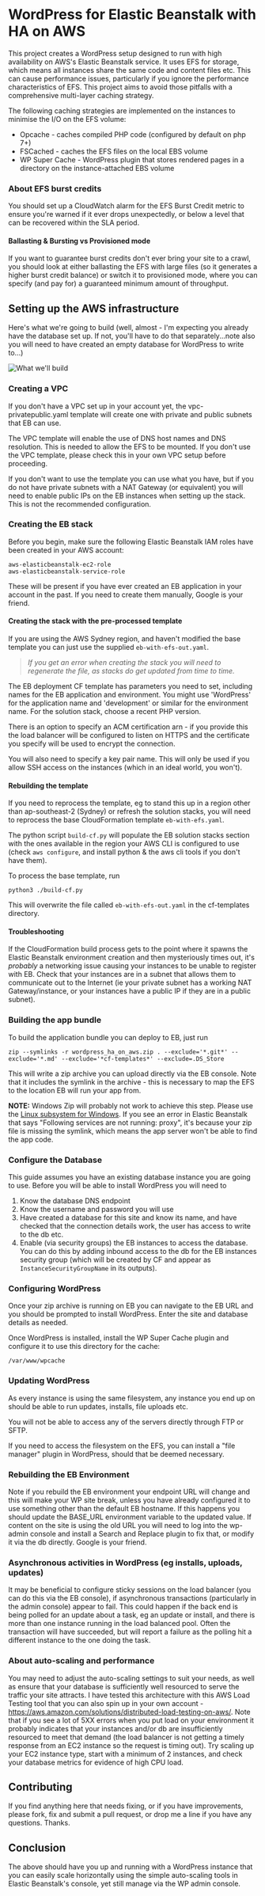 # WordPress for Elastic Beanstalk with HA on AWS

This project creates a WordPress setup designed to run with high availability on AWS's Elastic Beanstalk service. It uses EFS for storage, which means all instances share the same code and content files etc. This can cause performance issues, particularly if you ignore the performance characteristics of EFS. This project aims to avoid those pitfalls with a comprehensive multi-layer caching strategy.

The following caching strategies are implemented on the instances to minimise the I/O on the EFS volume:

* Opcache - caches compiled PHP code (configured by default on php 7+)
* FSCached - caches the EFS files on the local EBS volume
* WP Super Cache - WordPress plugin that stores rendered pages in a directory on the instance-attached EBS volume

### About EFS burst credits

You should set up a CloudWatch alarm for the EFS Burst Credit metric to ensure you're warned if it ever drops unexpectedly, or below a level that can be recovered within the SLA period. 

#### Ballasting & Bursting vs Provisioned mode

If you want to guarantee burst credits don't ever bring your site to a crawl, you should look at either ballasting the EFS with large files (so it generates a higher burst credit balance) or switch it to provisioned mode, where you can specify (and pay for) a guaranteed minimum amount of throughput.

## Setting up the AWS infrastructure

Here's what we're going to build (well, almost - I'm expecting you already have the database set up. If not, you'll have to do that separately...note also you will need to have created an empty database for WordPress to write to...)

![What we'll build](diagram.png "AWS architecture")

### Creating a VPC

If you don't have a VPC set up in your account yet, the vpc-privatepublic.yaml template will create one with private and public subnets that EB can use. 

The VPC template will enable the use of DNS host names and DNS resolution. This is needed to allow the EFS to be mounted. If you don't use the VPC template, please check this in your own VPC setup before proceeding.

If you don't want to use the template you can use what you have, but if you do not have private subnets with a NAT Gateway (or equivalent) you will need to enable public IPs on the EB instances when setting up the stack. This is not the recommended configuration.

### Creating the EB stack

Before you begin, make sure the following Elastic Beanstalk IAM roles have been created in your AWS account:

```
aws-elasticbeanstalk-ec2-role
aws-elasticbeanstalk-service-role
```

These will be present if you have ever created an EB application in your account in the past. If you need to create them manually, Google is your friend.

#### Creating the stack with the pre-processed template

If you are using the AWS Sydney region, and haven't modified the base template you can just use the supplied `eb-with-efs-out.yaml`. 

>_If you get an error when creating the stack you will need to regenerate the file, as stacks do get updated from time to time._

The EB deployment CF template has parameters you need to set, including names for the EB application and environment. You might use 'WordPress' for the application name and 'development' or similar for the environment name. For the solution stack, choose a recent PHP version.

There is an option to specify an ACM certification arn - if you provide this the load balancer will be configured to listen on HTTPS and the certificate you specify will be used to encrypt the connection.

You will also need to specify a key pair name. This will only be used if you allow SSH access on the instances (which in an ideal world, you won't).

#### Rebuilding the template

If you need to reprocess the template, eg to stand this up in a region other than ap-southeast-2 (Sydney) or refresh the solution stacks, you will need to reprocess the base CloudFormation template `eb-with-efs.yaml`. 

The python script `build-cf.py` will populate the EB solution stacks section with the ones available in the region your AWS CLI is configured to use (check `aws configure`, and install python & the aws cli tools if you don't have them). 

To process the base template, run

`python3 ./build-cf.py`

This will overwrite the file called `eb-with-efs-out.yaml` in the cf-templates directory. 

#### Troubleshooting

If the CloudFormation build process gets to the point where it spawns the Elastic Beanstalk environment creation and then mysteriously times out, it's _probably_ a networking issue causing your instances to be unable to register with EB. Check that your instances are in a subnet that allows them to communicate out to the Internet (ie your private subnet has a working NAT Gateway/instance, or your instances have a public IP if they are in a public subnet).

### Building the app bundle

To build the application bundle you can deploy to EB, just run

```
zip --symlinks -r wordpress_ha_on_aws.zip . --exclude='*.git*' --exclude='*.md' --exclude='*cf-templates*' --exclude=.DS_Store 
```

This will write a zip archive you can upload directly via the EB console. Note that it includes the symlink in the archive - this is necessary to map the EFS to the location EB will run your app from.

**NOTE:** Windows Zip will probably not work to achieve this step. Please use the [Linux subsystem for Windows](https://docs.microsoft.com/en-us/windows/wsl/install-win10). If you see an error in Elastic Beanstalk that says "Following services are not running: proxy", it's because your zip file is missing the symlink, which means the app server won't be able to find the app code.

### Configure the Database

This guide assumes you have an existing database instance you are going to use. Before you will be able to  install WordPress you will need to 

1. Know the database DNS endpoint 
2. Know the username and password you will use
3. Have created a database for this site and know its name, and have checked that the connection details work, the user has access to write to the db etc.
4. Enable (via security groups) the EB instances to access the database. You can do this by adding inbound access to the db for the EB instances security group (which will be created by CF and appear as `InstanceSecurityGroupName` in its outputs).

### Configuring WordPress

Once your zip archive is running on EB you can navigate to the EB URL and you should be prompted to install WordPress. Enter the site and database details as needed.

Once WordPress is installed, install the WP Super Cache plugin and configure it to use this directory for the cache:

```
/var/www/wpcache
```

### Updating WordPress

As every instance is using the same filesystem, any instance you end up on should be able to run updates, installs, file uploads etc. 

You will not be able to access any of the servers directly through FTP or SFTP.

If you need to access the filesystem on the EFS, you can install a "file manager" plugin in WordPress, should that be deemed necessary. 

### Rebuilding the EB Environment

Note if you rebuild the EB environment your endpoint URL will change and this will make your WP site break, unless you have already configured it to use something other than the default EB hostname. If this happens you should update the BASE_URL environment variable to the updated value. If content on the site is using the old URL you will need to log into the wp-admin console and install a Search and Replace plugin to fix that, or modify it via the db directly. Google is your friend.

### Asynchronous activities in WordPress (eg installs, uploads, updates)

It may be beneficial to configure sticky sessions on the load balancer (you can do this via the EB console), if asynchronous transactions (particularly in the admin console) appear to fail. This could happen if the back end is being polled for an update about a task, eg an update or install, and there is more than one instance running in the load balanced pool. Often the transaction will have succeeded, but will report a failure as the polling hit a different instance to the one doing the task.

### About auto-scaling and performance

You may need to adjust the auto-scaling settings to suit your needs, as well as ensure that your database is sufficiently well resourced to serve the traffic your site attracts. I have tested this architecture with this AWS Load Testing tool that you can also spin up in your own account - https://aws.amazon.com/solutions/distributed-load-testing-on-aws/. Note that if you see a lot of 5XX errors when you put load on your environment it probably indicates that your instances and/or db are insufficiently resourced to meet that demand (the load balancer is not getting a timely response from an EC2 instance so the request is timing out). Try scaling up your EC2 instance type, start with a minimum of 2 instances, and check your database metrics for evidence of high CPU load.

## Contributing

If you find anything here that needs fixing, or if you have improvements, please fork, fix and submit a pull request, or drop me a line if you have any questions. Thanks.

## Conclusion

The above should have you up and running with a WordPress instance that you can easily scale horizontally using the simple auto-scaling tools in Elastic Beanstalk's console, yet still manage via the WP admin console.

